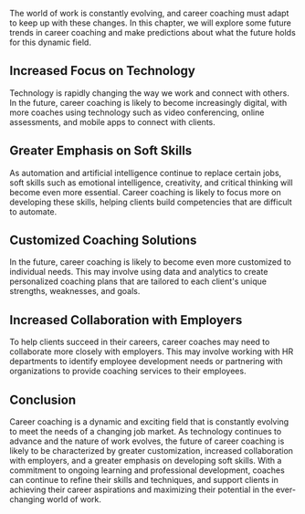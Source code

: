 
The world of work is constantly evolving, and career coaching must adapt to keep up with these changes. In this chapter, we will explore some future trends in career coaching and make predictions about what the future holds for this dynamic field.

Increased Focus on Technology
-----------------------------

Technology is rapidly changing the way we work and connect with others. In the future, career coaching is likely to become increasingly digital, with more coaches using technology such as video conferencing, online assessments, and mobile apps to connect with clients.

Greater Emphasis on Soft Skills
-------------------------------

As automation and artificial intelligence continue to replace certain jobs, soft skills such as emotional intelligence, creativity, and critical thinking will become even more essential. Career coaching is likely to focus more on developing these skills, helping clients build competencies that are difficult to automate.

Customized Coaching Solutions
-----------------------------

In the future, career coaching is likely to become even more customized to individual needs. This may involve using data and analytics to create personalized coaching plans that are tailored to each client's unique strengths, weaknesses, and goals.

Increased Collaboration with Employers
--------------------------------------

To help clients succeed in their careers, career coaches may need to collaborate more closely with employers. This may involve working with HR departments to identify employee development needs or partnering with organizations to provide coaching services to their employees.

Conclusion
----------

Career coaching is a dynamic and exciting field that is constantly evolving to meet the needs of a changing job market. As technology continues to advance and the nature of work evolves, the future of career coaching is likely to be characterized by greater customization, increased collaboration with employers, and a greater emphasis on developing soft skills. With a commitment to ongoing learning and professional development, coaches can continue to refine their skills and techniques, and support clients in achieving their career aspirations and maximizing their potential in the ever-changing world of work.
